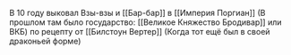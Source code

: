 В 10 году выковал Взы-взы и [[Бар-бар]] в [[Империя Поргиан]] (В прошлом там было государство: [[Великое Княжество Бродивар]] или ВКБ) по рецепту от [[Билстоун Вертер]] (Когда тот ещё был в своей драконьей форме)